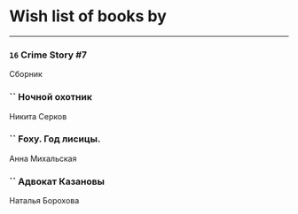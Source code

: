 # Wish list of books by [](https://ok.ru/profile/536771522733)
---

### `16` Crime Story #7
Сборник

### `` Ночной охотник
Никита Серков

### `` Foxy. Год лисицы.
Анна Михальская

### `` Адвокат Казановы
Наталья Борохова

